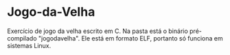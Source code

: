 # Jogo-da-Velha
Exercício de jogo da velha escrito em C.
Na pasta está o binário pré-compilado "jogodavelha". Ele está em formato ELF, portanto só funciona em sistemas Linux.
